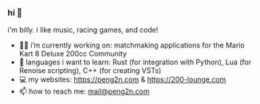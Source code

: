 ### hi 👋

i'm billy. i like music, racing games, and code!

- 👩‍💻 i’m currently working on: matchmaking applications for the Mario Kart 8 Deluxe 200cc Community
- 🌱 languages i want to learn: Rust (for integration with Python), Lua (for Renoise scripting), C++ (for creating VSTs)
- 💻 my websites: https://peng2n.com & https://200-lounge.com
- 📫 how to reach me: mail@peng2n.com

<!--
**billypom/billypom** is a ✨ _special_ ✨ repository because its `README.md` (this file) appears on your GitHub profile.

Here are some ideas to get you started:

- 🔭 I’m currently working on ...
- 🌱 I’m currently learning ...
- 👯 I’m looking to collaborate on ...
- 🤔 I’m looking for help with ...
- 💬 Ask me about ...
- 📫 How to reach me: ...
- 😄 Pronouns: he/him
- ⚡ Fun fact: ...
-->

